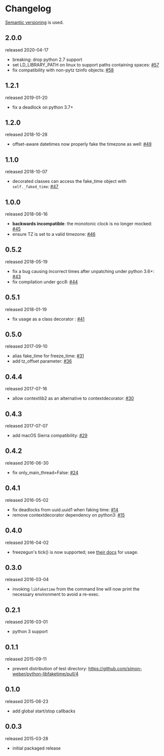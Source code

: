 Changelog
=========

[Semantic versioning](http://semver.org/) is used.

2.0.0
-----
released 2020-04-17

- breaking: drop python 2.7 support
- set LD_LIBRARY_PATH on linux to support paths containing spaces: [#57](https://github.com/simon-weber/python-libfaketime/pull/57)
- fix compatibility with non-pytz tzinfo objects: [#58](https://github.com/simon-weber/python-libfaketime/pull/58)

1.2.1
-----
released 2019-01-20

- fix a deadlock on python 3.7+

1.2.0
-----
released 2018-10-28

- offset-aware datetimes now properly fake the timezone as well: [#49](https://github.com/simon-weber/python-libfaketime/pull/49)

1.1.0
-----
released 2018-10-07

- decorated classes can access the fake_time object with ``self._faked_time``: [#47](https://github.com/simon-weber/python-libfaketime/pull/47)

1.0.0
-----
released 2018-06-16

- **backwards incompatible**: the monotonic clock is no longer mocked: [#45](https://github.com/simon-weber/python-libfaketime/pull/45)
- ensure TZ is set to a valid timezone: [#46](https://github.com/simon-weber/python-libfaketime/pull/46)

0.5.2
-----
released 2018-05-19

- fix a bug causing incorrect times after unpatching under python 3.6+: [#43](https://github.com/simon-weber/python-libfaketime/pull/43)
- fix compilation under gcc8: [#44](https://github.com/simon-weber/python-libfaketime/pull/44)

0.5.1
-----
released 2018-01-19

- fix usage as a class decorator : [#41](https://github.com/simon-weber/python-libfaketime/pull/41)

0.5.0
-----
released 2017-09-10

- alias fake_time for freeze_time: [#31](https://github.com/simon-weber/python-libfaketime/pull/31)
- add tz_offset parameter: [#36](https://github.com/simon-weber/python-libfaketime/pull/36)

0.4.4
-----
released 2017-07-16

- allow contextlib2 as an alternative to contextdecorator: [#30](https://github.com/simon-weber/python-libfaketime/pull/30)

0.4.3
-----
released 2017-07-07

- add macOS Sierra compatibility: [#29](https://github.com/simon-weber/python-libfaketime/pull/29)

0.4.2
-----
released 2016-06-30

- fix only_main_thread=False: [#24](https://github.com/simon-weber/python-libfaketime/pull/24)

0.4.1
-----
released 2016-05-02

- fix deadlocks from uuid.uuid1 when faking time: [#14](https://github.com/simon-weber/python-libfaketime/pull/14)
- remove contextdecorator dependency on python3: [#15](https://github.com/simon-weber/python-libfaketime/pull/15)

0.4.0
-----
released 2016-04-02

- freezegun's tick() is now supported; see [their docs](https://github.com/spulec/freezegun/blob/f1f5148720dd715cfd6dc03bf1861dbedfaad493/README.rst#manual-ticks) for usage.

0.3.0
-----
released 2016-03-04

- invoking ``libfaketime`` from the command line will now print the necessary environment to avoid a re-exec.

0.2.1
-----
released 2016-03-01

- python 3 support

0.1.1
-----
released 2015-09-11

- prevent distribution of test directory: https://github.com/simon-weber/python-libfaketime/pull/4

0.1.0
-----
released 2015-06-23

- add global start/stop callbacks

0.0.3
-----
released 2015-03-28

- initial packaged release
